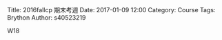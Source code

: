 Title: 2016fallcp 期末考週
Date: 2017-01-09 12:00
Category: Course
Tags: Brython
Author: s40523219

W18

